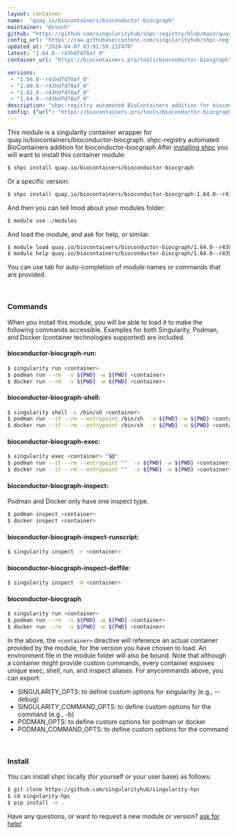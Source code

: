```yaml
---
layout: container
name:  "quay.io/biocontainers/bioconductor-biocgraph"
maintainer: "@vsoch"
github: "https://github.com/singularityhub/shpc-registry/blob/main/quay.io/biocontainers/bioconductor-biocgraph/container.yaml"
config_url: "https://raw.githubusercontent.com/singularityhub/shpc-registry/main/quay.io/biocontainers/bioconductor-biocgraph/container.yaml"
updated_at: "2024-04-07 03:01:59.217470"
latest: "1.64.0--r43hdfd78af_0"
container_url: "https://biocontainers.pro/tools/bioconductor-biocgraph"

versions:
 - "1.56.0--r41hdfd78af_0"
 - "1.60.0--r42hdfd78af_0"
 - "1.62.0--r43hdfd78af_0"
 - "1.64.0--r43hdfd78af_0"
description: "shpc-registry automated BioContainers addition for bioconductor-biocgraph"
config: {"url": "https://biocontainers.pro/tools/bioconductor-biocgraph", "maintainer": "@vsoch", "description": "shpc-registry automated BioContainers addition for bioconductor-biocgraph", "latest": {"1.64.0--r43hdfd78af_0": "sha256:7f17bd6f0950a9ece9c8fee40d63e1a719cee7f2b5fcbf17d390db9d4c2b69ee"}, "tags": {"1.56.0--r41hdfd78af_0": "sha256:da95f36f23344e1375074ee48da7c2d795873a4caf1f3bfbc6352e1a50cfd1db", "1.60.0--r42hdfd78af_0": "sha256:f99e0bc062f8ff53b51d8ddcb31e1e1e1fb552ec72af726c5b80c7c4a30570e0", "1.62.0--r43hdfd78af_0": "sha256:7e6fab2bf01e44a8611dc80563838f8be26af9907890230051a5a2a8b69fd6ba", "1.64.0--r43hdfd78af_0": "sha256:7f17bd6f0950a9ece9c8fee40d63e1a719cee7f2b5fcbf17d390db9d4c2b69ee"}, "docker": "quay.io/biocontainers/bioconductor-biocgraph"}
---
```


This module is a singularity container wrapper for quay.io/biocontainers/bioconductor-biocgraph.
shpc-registry automated BioContainers addition for bioconductor-biocgraph
After [installing shpc](#install) you will want to install this container module:


```bash
$ shpc install quay.io/biocontainers/bioconductor-biocgraph
```

Or a specific version:

```bash
$ shpc install quay.io/biocontainers/bioconductor-biocgraph:1.64.0--r43hdfd78af_0
```

And then you can tell lmod about your modules folder:

```bash
$ module use ./modules
```

And load the module, and ask for help, or similar.

```bash
$ module load quay.io/biocontainers/bioconductor-biocgraph/1.64.0--r43hdfd78af_0
$ module help quay.io/biocontainers/bioconductor-biocgraph/1.64.0--r43hdfd78af_0
```

You can use tab for auto-completion of module names or commands that are provided.

<br>

### Commands

When you install this module, you will be able to load it to make the following commands accessible.
Examples for both Singularity, Podman, and Docker (container technologies supported) are included.

#### bioconductor-biocgraph-run:

```bash
$ singularity run <container>
$ podman run --rm  -v ${PWD} -w ${PWD} <container>
$ docker run --rm  -v ${PWD} -w ${PWD} <container>
```

#### bioconductor-biocgraph-shell:

```bash
$ singularity shell -s /bin/sh <container>
$ podman run --it --rm --entrypoint /bin/sh  -v ${PWD} -w ${PWD} <container>
$ docker run --it --rm --entrypoint /bin/sh  -v ${PWD} -w ${PWD} <container>
```

#### bioconductor-biocgraph-exec:

```bash
$ singularity exec <container> "$@"
$ podman run --it --rm --entrypoint ""  -v ${PWD} -w ${PWD} <container> "$@"
$ docker run --it --rm --entrypoint ""  -v ${PWD} -w ${PWD} <container> "$@"
```

#### bioconductor-biocgraph-inspect:

Podman and Docker only have one inspect type.

```bash
$ podman inspect <container>
$ docker inspect <container>
```

#### bioconductor-biocgraph-inspect-runscript:

```bash
$ singularity inspect -r <container>
```

#### bioconductor-biocgraph-inspect-deffile:

```bash
$ singularity inspect -d <container>
```



#### bioconductor-biocgraph

```bash
$ singularity run <container>
$ podman run --rm  -v ${PWD} -w ${PWD} <container>
$ docker run --rm  -v ${PWD} -w ${PWD} <container>
```


In the above, the `<container>` directive will reference an actual container provided
by the module, for the version you have chosen to load. An environment file in the
module folder will also be bound. Note that although a container
might provide custom commands, every container exposes unique exec, shell, run, and
inspect aliases. For anycommands above, you can export:

 - SINGULARITY_OPTS: to define custom options for singularity (e.g., --debug)
 - SINGULARITY_COMMAND_OPTS: to define custom options for the command (e.g., -b)
 - PODMAN_OPTS: to define custom options for podman or docker
 - PODMAN_COMMAND_OPTS: to define custom options for the command

<br>

### Install

You can install shpc locally (for yourself or your user base) as follows:

```bash
$ git clone https://github.com/singularityhub/singularity-hpc
$ cd singularity-hpc
$ pip install -e .
```

Have any questions, or want to request a new module or version? [ask for help!](https://github.com/singularityhub/singularity-hpc/issues)